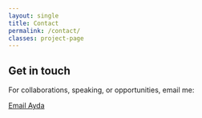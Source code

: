 ```yaml
---
layout: single
title: Contact
permalink: /contact/
classes: project-page
---
```


<section class="section-card">
  <h2>Get in touch</h2>
  <p>For collaborations, speaking, or opportunities, email me:</p>
  <div class="section-cta">
    <a class="btn btn--primary" href="mailto:aydahaydarpour@gmail.com?subject=Hello%20Ayda">Email Ayda</a>
  </div>
</section>
